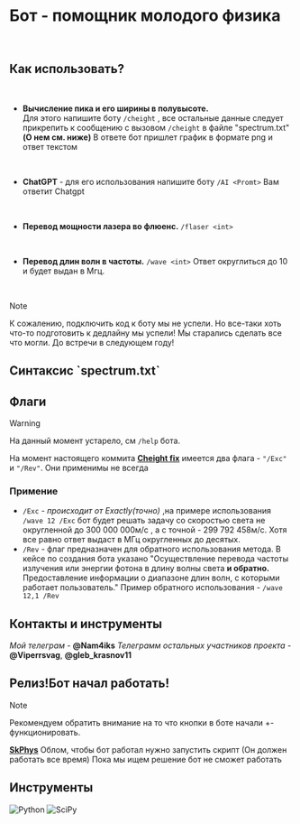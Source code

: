 <h1>Бот - помощник молодого физика</h1><br>
<h2>Как использовать?</h2><br>

- **Вычисление пика и его ширины в полувысоте.**  
Для этого напишите боту `/cheight` , все остальные данные следует прикрепить
к сообщению с вызовом `/cheight` в файле "spectrum.txt" __(О нем см. ниже)__
В ответе бот пришлет график в формате png и ответ текстом
<br>

- **ChatGPT** - для его использования напишите боту `/AI <Promt>` 
Вам ответит Chatgpt
<br>

- **Перевод мощности лазера во флюенс.**
`/flaser <int>`
<br>

- **Перевод длин волн в частоты.**
`/wave <int>`
Ответ округлиться до 10 и будет выдан в Мгц. 
<br>

> [!NOTE]
> К сожалению, подключить код к боту мы не успели. Но все-таки хоть что-то подготовить к дедлайну мы успели! Мы старались  сделать все что могли. До встречи в следующем году! 

<h2>Синтаксис `spectrum.txt`</h2>
<h2>Флаги</h2>

>[!WARNING]
>На данный момент устарело, см `/help` бота. 

На момент настоящего коммита **[Cheight fix](https://github.com/Nam4ik/SkPhys/commit/e120ab9c74fa8d7bb8e341a1d93b822d45139e38)** имеется два флага - 
`"/Exc"` и `"/Rev"`. Они применимы не всегда

<h3>Примение</h3>



- `/Exc` - _происходит от Exactly(точно)_ ,на примере использования `/wave 12 /Exc` бот будет 
решать задачу со скоростью света не округленной до 300 000 000м/c , а с точной - 299 792 458м/c.
Хотя все равно ответ выдаст в МГц округленных до десятых.
- `/Rev` - флаг предназначен для обратного использования метода. В кейсе по создания бота указано 
"Осуществление перевода частоты излучения или энергии фотона в длину волны света **и обратно.** Предоставление информации о диапазоне длин волн, с которыми работает пользователь."
Пример обратного использования - `/wave 12,1 /Rev`


<h2>Контакты и инструменты</h2>

_Мой телеграм_ - **@Nam4iks**
_Телеграмм остальных участников проекта -_ **@Viperrsvag**, **@gleb_krasnov11**

<h2>Релиз!Бот начал работать!</h2>

>[!Note]
>Рекомендуем обратить внимание на то что кнопки в боте начали +- функционировать.

**[SkPhys](https://t.me/SkPhys_bot)**
Облом, чтобы бот работал нужно запустить скрипт
(Он должен работать все время) Пока мы ищем решение бот
не сможет работать

<h2>Инструменты</h2>

![Python](https://img.shields.io/badge/python-3670A0?style=for-the-badge\&logo=python\&logoColor=ffdd54)
![SciPy](https://img.shields.io/badge/SciPy-%230C55A5.svg?style=for-the-badge\&logo=scipy\&logoColor=%white)
